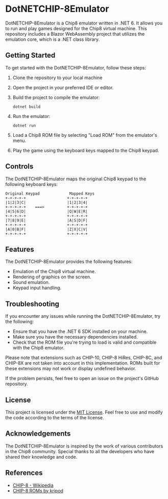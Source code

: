 # DotNETCHIP-8Emulator

DotNETCHIP-8Emulator is a Chip8 emulator written in .NET 6. It allows you to run and play games designed for the Chip8 virtual machine. This repository includes a Blazor WebAssembly project that utilizes the emulation core, which is a .NET class library.

## Getting Started

To get started with the DotNETCHIP-8Emulator, follow these steps:

1. Clone the repository to your local machine

2. Open the project in your preferred IDE or editor.

3. Build the project to compile the emulator:

   ```
   dotnet build
   ```

4. Run the emulator:

   ```
   dotnet run
   ```

5. Load a Chip8 ROM file by selecting "Load ROM" from the emulator's menu.

6. Play the game using the keyboard keys mapped to the Chip8 keypad.

## Controls

The DotNETCHIP-8Emulator maps the original Chip8 keypad to the following keyboard keys:

```
Original Keypad             Mapped Keys
+-+-+-+-+                  +-+-+-+-+
|1|2|3|C|                  |1|2|3|4|
+-+-+-+-+    ===>          +-+-+-+-+
|4|5|6|D|                  |Q|W|E|R|
+-+-+-+-+                  +-+-+-+-+
|7|8|9|E|                  |A|S|D|F|
+-+-+-+-+                  +-+-+-+-+
|A|0|B|F|                  |Z|X|C|V|
+-+-+-+-+                  +-+-+-+-+
```

## Features

The DotNETCHIP-8Emulator provides the following features:

- Emulation of the Chip8 virtual machine.
- Rendering of graphics on the screen.
- Sound emulation.
- Keypad input handling.

## Troubleshooting

If you encounter any issues while running the DotNETCHIP-8Emulator, try the following:

- Ensure that you have the .NET 6 SDK installed on your machine.
- Make sure you have the necessary dependencies installed.
- Check that the ROM file you're trying to load is valid and compatible with the Chip8 emulator.

Please note that extensions such as CHIP-10, CHIP-8 HiRes, CHIP-8C, and CHIP-8X are not taken into account in this implementation. ROMs built for these extensions may not work or display undefined behavior.

If the problem persists, feel free to open an issue on the project's GitHub repository.

## License

This project is licensed under the [MIT License](LICENSE). Feel free to use and modify the code according to the terms of the license.

## Acknowledgements

The DotNETCHIP-8Emulator is inspired by the work of various contributors in the Chip8 community. Special thanks to all the developers who have shared their knowledge and code.

## References

- [CHIP-8 - Wikipedia](https://en.wikipedia.org/wiki/CHIP-8)
- [CHIP-8 ROMs by kripod](https://github.com/kripod/chip8-roms/)
